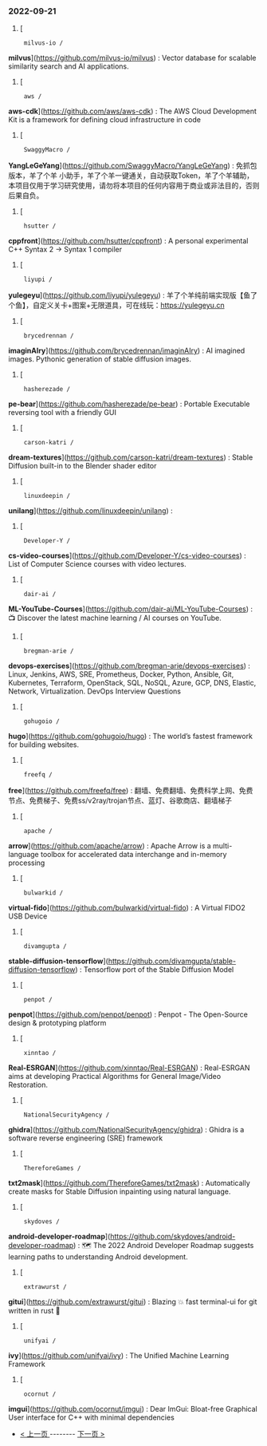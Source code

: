 ### 2022-09-21 
1. [
    

        milvus-io /
**milvus**](https://github.com/milvus-io/milvus) : Vector database for scalable similarity search and AI applications.
1. [
    

        aws /
**aws-cdk**](https://github.com/aws/aws-cdk) : The AWS Cloud Development Kit is a framework for defining cloud infrastructure in code
1. [
    

        SwaggyMacro /
**YangLeGeYang**](https://github.com/SwaggyMacro/YangLeGeYang) : 免抓包版本，羊了个羊 小助手，羊了个羊一键通关，自动获取Token，羊了个羊辅助，本项目仅用于学习研究使用，请勿将本项目的任何内容用于商业或非法目的，否则后果自负。
1. [
    

        hsutter /
**cppfront**](https://github.com/hsutter/cppfront) : A personal experimental C++ Syntax 2 -> Syntax 1 compiler
1. [
    

        liyupi /
**yulegeyu**](https://github.com/liyupi/yulegeyu) : 羊了个羊纯前端实现版【鱼了个鱼】，自定义关卡+图案+无限道具，可在线玩：https://yulegeyu.cn
1. [
    

        brycedrennan /
**imaginAIry**](https://github.com/brycedrennan/imaginAIry) : AI imagined images. Pythonic generation of stable diffusion images.
1. [
    

        hasherezade /
**pe-bear**](https://github.com/hasherezade/pe-bear) : Portable Executable reversing tool with a friendly GUI
1. [
    

        carson-katri /
**dream-textures**](https://github.com/carson-katri/dream-textures) : Stable Diffusion built-in to the Blender shader editor
1. [
    

        linuxdeepin /
**unilang**](https://github.com/linuxdeepin/unilang) : 
1. [
    

        Developer-Y /
**cs-video-courses**](https://github.com/Developer-Y/cs-video-courses) : List of Computer Science courses with video lectures.
1. [
    

        dair-ai /
**ML-YouTube-Courses**](https://github.com/dair-ai/ML-YouTube-Courses) : 📺 Discover the latest machine learning / AI courses on YouTube.
1. [
    

        bregman-arie /
**devops-exercises**](https://github.com/bregman-arie/devops-exercises) : Linux, Jenkins, AWS, SRE, Prometheus, Docker, Python, Ansible, Git, Kubernetes, Terraform, OpenStack, SQL, NoSQL, Azure, GCP, DNS, Elastic, Network, Virtualization. DevOps Interview Questions
1. [
    

        gohugoio /
**hugo**](https://github.com/gohugoio/hugo) : The world’s fastest framework for building websites.
1. [
    

        freefq /
**free**](https://github.com/freefq/free) : 翻墙、免费翻墙、免费科学上网、免费节点、免费梯子、免费ss/v2ray/trojan节点、蓝灯、谷歌商店、翻墙梯子
1. [
    

        apache /
**arrow**](https://github.com/apache/arrow) : Apache Arrow is a multi-language toolbox for accelerated data interchange and in-memory processing
1. [
    

        bulwarkid /
**virtual-fido**](https://github.com/bulwarkid/virtual-fido) : A Virtual FIDO2 USB Device
1. [
    

        divamgupta /
**stable-diffusion-tensorflow**](https://github.com/divamgupta/stable-diffusion-tensorflow) : Tensorflow port of the Stable Diffusion Model
1. [
    

        penpot /
**penpot**](https://github.com/penpot/penpot) : Penpot - The Open-Source design & prototyping platform
1. [
    

        xinntao /
**Real-ESRGAN**](https://github.com/xinntao/Real-ESRGAN) : Real-ESRGAN aims at developing Practical Algorithms for General Image/Video Restoration.
1. [
    

        NationalSecurityAgency /
**ghidra**](https://github.com/NationalSecurityAgency/ghidra) : Ghidra is a software reverse engineering (SRE) framework
1. [
    

        ThereforeGames /
**txt2mask**](https://github.com/ThereforeGames/txt2mask) : Automatically create masks for Stable Diffusion inpainting using natural language.
1. [
    

        skydoves /
**android-developer-roadmap**](https://github.com/skydoves/android-developer-roadmap) : 🗺 The 2022 Android Developer Roadmap suggests learning paths to understanding Android development.
1. [
    

        extrawurst /
**gitui**](https://github.com/extrawurst/gitui) : Blazing 💥 fast terminal-ui for git written in rust 🦀
1. [
    

        unifyai /
**ivy**](https://github.com/unifyai/ivy) : The Unified Machine Learning Framework
1. [
    

        ocornut /
**imgui**](https://github.com/ocornut/imgui) : Dear ImGui: Bloat-free Graphical User interface for C++ with minimal dependencies 

- [ < 上一页 ](https://github.com/able8/github-trending-daily-record/blob/master/2022-09-20.md) -------- [ 下一页 > ](https://github.com/able8/github-trending-daily-record/blob/master/2022-09-22.md)